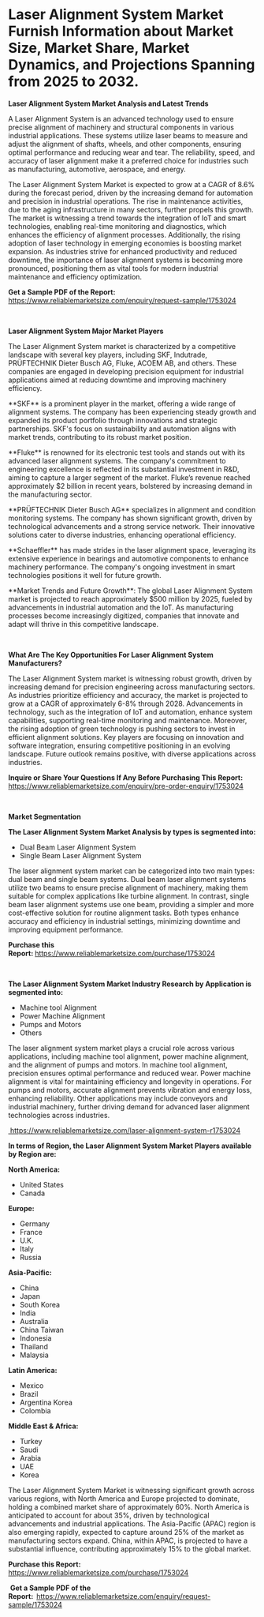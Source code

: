 <p><h1>Laser Alignment System Market Furnish Information about Market Size, Market Share, Market Dynamics, and Projections Spanning from 2025 to 2032.</h1></p><p><strong>Laser Alignment System Market Analysis and Latest Trends</strong></p>
<p><p>A Laser Alignment System is an advanced technology used to ensure precise alignment of machinery and structural components in various industrial applications. These systems utilize laser beams to measure and adjust the alignment of shafts, wheels, and other components, ensuring optimal performance and reducing wear and tear. The reliability, speed, and accuracy of laser alignment make it a preferred choice for industries such as manufacturing, automotive, aerospace, and energy.</p><p>The Laser Alignment System Market is expected to grow at a CAGR of 8.6% during the forecast period, driven by the increasing demand for automation and precision in industrial operations. The rise in maintenance activities, due to the aging infrastructure in many sectors, further propels this growth. The market is witnessing a trend towards the integration of IoT and smart technologies, enabling real-time monitoring and diagnostics, which enhances the efficiency of alignment processes. Additionally, the rising adoption of laser technology in emerging economies is boosting market expansion. As industries strive for enhanced productivity and reduced downtime, the importance of laser alignment systems is becoming more pronounced, positioning them as vital tools for modern industrial maintenance and efficiency optimization.</p></p>
<p><strong>Get a Sample PDF of the Report:&nbsp;</strong> <a href="https://www.reliablemarketsize.com/enquiry/request-sample/1753024?utm_campaign=3312&utm_medium=2&utm_source=Github&utm_content=ia&utm_term=16042025&utm_id=laser-alignment-system">https://www.reliablemarketsize.com/enquiry/request-sample/1753024</a></p>
<p>&nbsp;</p>
<p><strong>Laser Alignment System Major Market Players</strong></p>
<p><p>The Laser Alignment System market is characterized by a competitive landscape with several key players, including SKF, Indutrade, PRÜFTECHNIK Dieter Busch AG, Fluke, ACOEM AB, and others. These companies are engaged in developing precision equipment for industrial applications aimed at reducing downtime and improving machinery efficiency.</p><p>**SKF** is a prominent player in the market, offering a wide range of alignment systems. The company has been experiencing steady growth and expanded its product portfolio through innovations and strategic partnerships. SKF's focus on sustainability and automation aligns with market trends, contributing to its robust market position.</p><p>**Fluke** is renowned for its electronic test tools and stands out with its advanced laser alignment systems. The company's commitment to engineering excellence is reflected in its substantial investment in R&D, aiming to capture a larger segment of the market. Fluke’s revenue reached approximately $2 billion in recent years, bolstered by increasing demand in the manufacturing sector.</p><p>**PRÜFTECHNIK Dieter Busch AG** specializes in alignment and condition monitoring systems. The company has shown significant growth, driven by technological advancements and a strong service network. Their innovative solutions cater to diverse industries, enhancing operational efficiency.</p><p>**Schaeffler** has made strides in the laser alignment space, leveraging its extensive experience in bearings and automotive components to enhance machinery performance. The company's ongoing investment in smart technologies positions it well for future growth.</p><p>**Market Trends and Future Growth**: The global Laser Alignment System market is projected to reach approximately $500 million by 2025, fueled by advancements in industrial automation and the IoT. As manufacturing processes become increasingly digitized, companies that innovate and adapt will thrive in this competitive landscape.</p></p>
<p>&nbsp;</p>
<p><strong>What Are The Key Opportunities For Laser Alignment System Manufacturers?</strong></p>
<p><p>The Laser Alignment System market is witnessing robust growth, driven by increasing demand for precision engineering across manufacturing sectors. As industries prioritize efficiency and accuracy, the market is projected to grow at a CAGR of approximately 6-8% through 2028. Advancements in technology, such as the integration of IoT and automation, enhance system capabilities, supporting real-time monitoring and maintenance. Moreover, the rising adoption of green technology is pushing sectors to invest in efficient alignment solutions. Key players are focusing on innovation and software integration, ensuring competitive positioning in an evolving landscape. Future outlook remains positive, with diverse applications across industries.</p></p>
<p><strong>Inquire or Share Your Questions If Any Before Purchasing This Report:</strong> <a href="https://www.reliablemarketsize.com/enquiry/pre-order-enquiry/1753024?utm_campaign=3312&utm_medium=2&utm_source=Github&utm_content=ia&utm_term=16042025&utm_id=laser-alignment-system">https://www.reliablemarketsize.com/enquiry/pre-order-enquiry/1753024</a></p>
<p>&nbsp;</p>
<p><strong>Market Segmentation</strong></p>
<p><strong>The Laser Alignment System Market Analysis by types is segmented into:</strong></p>
<p><ul><li>Dual Beam Laser Alignment System</li><li>Single Beam Laser Alignment System</li></ul></p>
<p><p>The laser alignment system market can be categorized into two main types: dual beam and single beam systems. Dual beam laser alignment systems utilize two beams to ensure precise alignment of machinery, making them suitable for complex applications like turbine alignment. In contrast, single beam laser alignment systems use one beam, providing a simpler and more cost-effective solution for routine alignment tasks. Both types enhance accuracy and efficiency in industrial settings, minimizing downtime and improving equipment performance.</p></p>
<p><strong>Purchase this Report:&nbsp;</strong><a href="https://www.reliablemarketsize.com/purchase/1753024?utm_campaign=3312&utm_medium=2&utm_source=Github&utm_content=ia&utm_term=16042025&utm_id=laser-alignment-system">https://www.reliablemarketsize.com/purchase/1753024</a></p>
<p>&nbsp;</p>
<p><strong>The Laser Alignment System Market Industry Research by Application is segmented into:</strong></p>
<p><ul><li>Machine tool Alignment</li><li>Power Machine Alignment</li><li>Pumps and Motors</li><li>Others</li></ul></p>
<p><p>The laser alignment system market plays a crucial role across various applications, including machine tool alignment, power machine alignment, and the alignment of pumps and motors. In machine tool alignment, precision ensures optimal performance and reduced wear. Power machine alignment is vital for maintaining efficiency and longevity in operations. For pumps and motors, accurate alignment prevents vibration and energy loss, enhancing reliability. Other applications may include conveyors and industrial machinery, further driving demand for advanced laser alignment technologies across industries.</p></p>
<p><a href="https://www.reliablemarketsize.com/laser-alignment-system-r1753024?utm_campaign=3312&utm_medium=2&utm_source=Github&utm_content=ia&utm_term=16042025&utm_id=laser-alignment-system">&nbsp;https://www.reliablemarketsize.com/laser-alignment-system-r1753024</a></p>
<p><strong>In terms of Region, the Laser Alignment System Market Players available by Region are:</strong></p>
<p>
    <p> <strong> North America: </strong>
        <ul>
            <li>United States</li>
            <li>Canada</li>
        </ul>
        </p> 
    <p> <strong> Europe: </strong>
        <ul>
            <li>Germany</li>
            <li>France</li>
            <li>U.K.</li>
            <li>Italy</li>
            <li>Russia</li>
        </ul>
        </p> 
    <p> <strong> Asia-Pacific: </strong>
        <ul>
            <li>China</li>
            <li>Japan</li>
            <li>South Korea</li>
            <li>India</li>
            <li>Australia</li>
            <li>China Taiwan</li>
            <li>Indonesia</li>
            <li>Thailand</li>
            <li>Malaysia</li>
        </ul>
        </p> 
    <p> <strong> Latin America: </strong>
        <ul>
            <li>Mexico</li>
            <li>Brazil</li>
            <li>Argentina Korea</li>
            <li>Colombia</li>
        </ul>
        </p> 
    <p> <strong> Middle East & Africa: </strong>
        <ul>
            <li>Turkey</li>
            <li>Saudi</li>
            <li>Arabia</li>
            <li>UAE</li>
            <li>Korea</li>
        </ul>
    </p>
    </p>
<p><p>The Laser Alignment System Market is witnessing significant growth across various regions, with North America and Europe projected to dominate, holding a combined market share of approximately 60%. North America is anticipated to account for about 35%, driven by technological advancements and industrial applications. The Asia-Pacific (APAC) region is also emerging rapidly, expected to capture around 25% of the market as manufacturing sectors expand. China, within APAC, is projected to have a substantial influence, contributing approximately 15% to the global market.</p></p>
<p><strong>Purchase this Report: </strong><a href="https://www.reliablemarketsize.com/purchase/1753024?utm_campaign=3312&utm_medium=2&utm_source=Github&utm_content=ia&utm_term=16042025&utm_id=laser-alignment-system">https://www.reliablemarketsize.com/purchase/1753024</a></p>
<p>&nbsp;<strong>Get a Sample PDF of the Report:&nbsp;&nbsp;</strong><a href="https://www.reliablemarketsize.com/enquiry/request-sample/1753024?utm_campaign=3312&utm_medium=2&utm_source=Github&utm_content=ia&utm_term=16042025&utm_id=laser-alignment-system">https://www.reliablemarketsize.com/enquiry/request-sample/1753024</a></p>
<p><strong></strong></p>
<p><p></p><p></p><p></p></p>